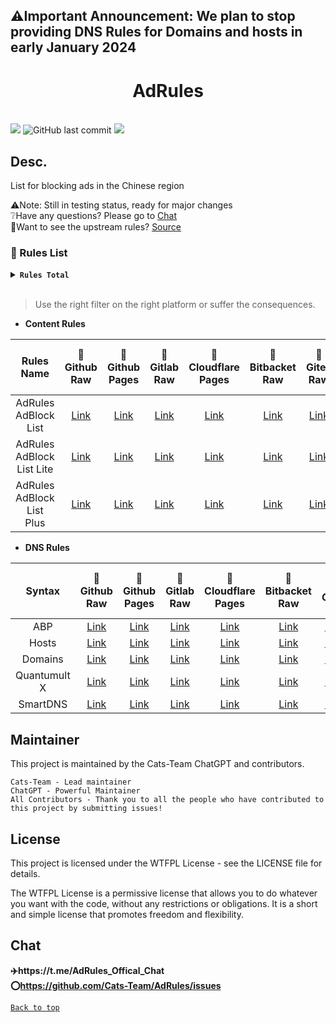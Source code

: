 ## ⚠️Important Announcement: We plan to stop providing DNS Rules for Domains and hosts in early January 2024
<center>

<h1>AdRules</h1>

</center>
<br>
<img src="https://img.shields.io/github/stars/Cats-Team/AdRules?style=flat-square&color=yellow">
<img alt="GitHub last commit" src="https://img.shields.io/github/last-commit/cats-team/adrules?style=flat-square&color=red">
<img src="https://img.shields.io/github/license/Cats-Team/AdRules?style=flat-square">

</centre>

## Desc.
List for blocking ads in the Chinese region

⚠️Note: Still in testing status, ready for major changes   
❔Have any questions? Please go to [Chat](#chat)  
📃Want to see the upstream rules? [Source](/Source.md)
<br>  

### 📃 Rules List

<details><summary><strong><code>Rules Total</code></strong></summary></code>
<br>

```
Update Time: 2023-09-22 08:03:04  

AdRules AdBlock List : 125754 

AdRules AdBlock List Lite : 34035 

AdRules AdBlock List Plus : 242426 

AdRules DNS List : 87109 
``` 
</details>
<br>


> Use the right filter on the right platform or suffer the consequences.
> 
- **Content Rules**

| Rules Name 	| 🚀Github Raw 	| 🚀Github Pages 	| 🚀Gitlab Raw 	| 🚀Cloudflare Pages 	| 🚀Bitbacket Raw 	| 🚀Gitea Raw 	| 🚀Gitlab Raw (CN) 	|
|:---:	|:---:	|:---:	|:---:	|:---:	|:---:	|:---:	|:---:	|
| AdRules AdBlock List 	| [Link](https://raw.githubusercontent.com/Cats-Team/AdRules/main/adblock.txt) 	| [Link](https://gp.adrules.top/adblock.txt) 	| [Link](https://gitlab.com/cats-team/adrules/-/raw/main/adblock.txt) 	| [Link](https://adrules.top/adblock.txt) 	| [Link](https://bitbucket.org/hacamer/adrules/raw/main/adblock.txt) 	| [Link](https://gitea.com/Cats-Team/AdRules/raw/branch/main/adblock.txt) 	| [Link](https://jihulab.com/cats-team/adrules/-/raw/main/adblock.txt) 	|
| AdRules AdBlock List Lite 	| [Link](https://raw.githubusercontent.com/Cats-Team/AdRules/main/adblock_lite.txt) 	| [Link](https://gp.adrules.top/adblock_lite.txt) 	| [Link](https://gitlab.com/cats-team/adrules/-/raw/main/adblock_lite.txt) 	| [Link](https://adrules.top/adblock_lite.txt) 	| [Link](https://bitbucket.org/hacamer/adrules/raw/main/adblock_lite.txt) 	| [Link](https://gitea.com/Cats-Team/AdRules/raw/branch/main/adblock_lite.txt) 	| [Link](https://jihulab.com/cats-team/adrules/-/raw/main/adblock_lite.txt) 	|
| AdRules AdBlock List Plus 	| [Link](https://raw.githubusercontent.com/Cats-Team/AdRules/main/adblock_plus.txt) 	| [Link](https://gp.adrules.top/adblock_plus.txt) 	| [Link](https://gitlab.com/cats-team/adrules/-/raw/main/adblock_plus.txt) 	| [Link](https://adrules.top/adblock_plus.txt) 	| [Link](https://bitbucket.org/hacamer/adrules/raw/main/adblock_plus.txt) 	| [Link](https://gitea.com/Cats-Team/AdRules/raw/branch/main/adblock_plus.txt) 	| [Link](https://jihulab.com/cats-team/adrules/-/raw/main/adblock_plus.txt) 	|

- **DNS Rules**

| Syntax 	| 🚀Github Raw 	| 🚀Github Pages 	| 🚀Gitlab Raw 	| 🚀Cloudflare Pages 	| 🚀Bitbacket Raw 	| 🚀Gitea 	| 🚀Gitlab Raw (CN) 	|
|:---:	|:---:	|:---:	|:---:	|:---:	|:---:	|:---:	|:---:	|
| ABP 	| [Link](https://raw.githubusercontent.com/Cats-Team/AdRules/main/dns.txt) 	| [Link](https://gp.adrules.top/dns.txt) 	| [Link](https://gitlab.com/cats-team/adrules/-/raw/main/dns.txt) 	| [Link](https://adrules.top/dns.txt) 	| [Link](https://bitbucket.org/hacamer/adrules/raw/main/dns.txt) 	| [Link](https://gitea.com/Cats-Team/AdRules/raw/branch/main/dns.txt) 	| [Link](https://jihulab.com/cats-team/adrules/-/raw/main/dns.txt) 	|
| Hosts 	| [Link](https://raw.githubusercontent.com/Cats-Team/AdRules/main/hosts.txt) 	| [Link](https://gp.adrules.top/hosts.txt) 	| [Link](https://gitlab.com/cats-team/adrules/-/raw/main/hosts.txt) 	| [Link](https://adrules.top/hosts.txt) 	| [Link](https://bitbucket.org/hacamer/adrules/raw/main/hosts.txt) 	| [Link](https://gitea.com/Cats-Team/AdRules/raw/branch/main/hosts.txt) 	| [Link](https://jihulab.com/cats-team/adrules/-/raw/main/hosts.txt) 	|
| Domains 	| [Link](https://raw.githubusercontent.com/Cats-Team/AdRules/main/ad-domains.txt) 	| [Link](https://cats-team.github.io/AdRules/ad-domains.txt) 	| [Link](https://gitlab.com/cats-team/adrules/-/raw/main/ad-domains.txt) 	| [Link](https://adrules.top/ad-domains.txt) 	| [Link](https://bitbucket.org/hacamer/adrules/raw/main/ad-domains.txt) 	| [Link](https://gitea.com/Cats-Team/AdRules/raw/branch/main/ad-domains.txt) 	| [Link](https://jihulab.com/cats-team/adrules/-/raw/main/ad-domains.txt) 	|
| Quantumult X 	| [Link](https://raw.githubusercontent.com/Cats-Team/AdRules/main/qx.conf) 	| [Link](https://gp.adrules.top/qx.conf) 	| [Link](https://gitlab.com/cats-team/adrules/-/raw/main/qx.conf) 	| [Link](https://adrules.top/qx.conf) 	| [Link](https://bitbucket.org/hacamer/adrules/raw/main/qx.conf) 	| [Link](https://gitea.com/Cats-Team/AdRules/raw/branch/main/qx.conf) 	| [Link](https://jihulab.com/cats-team/adrules/-/raw/main/qx.conf) 	|
| SmartDNS 	| [Link](https://raw.githubusercontent.com/Cats-Team/AdRules/main/smart-dns.conf) 	| [Link](https://gp.adrules.top/smart-dns.conf) 	| [Link](https://gitlab.com/cats-team/adrules/-/raw/main/smart-dns.conf) 	| [Link](https://adrules.top/smart-dns.conf) 	| [Link](https://bitbucket.org/hacamer/adrules/raw/main/smart-dns.conf) 	| [Link](https://gitea.com/Cats-Team/AdRules/raw/branch/smart-dns.conf) 	| [Link](https://jihulab.com/cats-team/adrules/-/raw/main/smart-dns.conf) 	|

## Maintainer

This project is maintained by the Cats-Team ChatGPT and contributors.

    Cats-Team - Lead maintainer
    ChatGPT - Powerful Maintainer
    All Contributors - Thank you to all the people who have contributed to this project by submitting issues!

## License
This project is licensed under the WTFPL License - see the LICENSE file for details.

The WTFPL License is a permissive license that allows you to do whatever you want with the code, without any restrictions or obligations. It is a short and simple license that promotes freedom and flexibility.

## Chat

**✈️https://t.me/AdRules_Offical_Chat**  
**⭕https://github.com/Cats-Team/AdRules/issues**



[<code><kbd>Back to top</kbd></code>](#)

